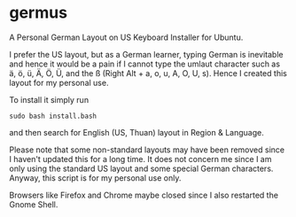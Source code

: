 # germus
A Personal German Layout on US Keyboard Installer for Ubuntu.

I prefer the US layout, but as a German learner, typing German is inevitable and hence it would be a pain if I cannot type the umlaut character such as ä, ö, ü, Ä, Ö, Ü, and the ß (Right Alt + a, o, u, A, O, U, s). Hence I created this layout for my personal use. 

To install it simply run 

```console
sudo bash install.bash 
```

and then search for English (US, Thuan) layout in Region & Language.

Please note that some non-standard layouts may have been removed since I haven't updated this for a long time. It does not concern me since I am only using the standard US layout and some special German characters. Anyway, this script is for my personal use only.

Browsers like Firefox and Chrome maybe closed since I also restarted the Gnome Shell.
